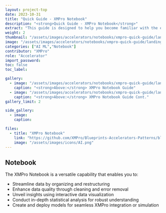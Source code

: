 ```yaml
---
layout: project-top
date: 2023-10-31
title: "Quick Guide - XMPro Notebook"
description: "<strong>Quick Guide - XMPro Notebook</strong>"
extract: "This guide is designed to help you become familiar with the essential features of the XMPro Notebook and provide you with the necessary knowledge to start configuring AI solutions within the platform."
weight: 2
thumbnail: "/assets/images/accelerators/notebooks/xmpro-quick-guide/landingPage.png"
image: "/assets/images/accelerators/notebooks/xmpro-quick-guide/landingPage.png"
categories: ["AI ML","Notebook"]
contributor: "XMPro"
role: "Accelerator"
import_password: 
toc: false
toc_label: 

gallery:
  - image: "/assets/images/accelerators/notebooks/xmpro-quick-guide/landingPage.png"
    caption: "<strong>Above:</strong> XMPro Notebook Guide"
  - image: "/assets/images/accelerators/notebooks/xmpro-quick-guide/landingPageCont.png"
    caption: "<strong>Above:</strong> XMPro Notebook Guide Cont."
gallery_limit: 2

side_gallery:
  - image: 
    caption: 

files:
  - title: "XMPro Notebook"
    link: "https://github.com/XMPro/Blueprints-Accelerators-Patterns/blob/master/accelerators/ai/xmpro-quick-guide/Quick%20Guide%20-%20XMPro%20AI.ipynb"
    image: "/assets/images/icons/AI.png"
---
```


## Notebook
The XMPro Notebook is a versatile capability that enables you to:

- Streamline data by organizing and restructuring
- Enhance data quality through cleaning and error removal
- Unveil insights using interactive data visualization
- Conduct in-depth statistical analysis for robust understanding
- Create and deploy models for seamless XMPro integration or simulation
